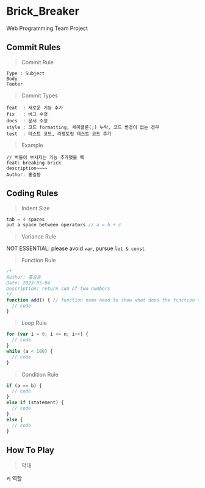# Brick_Breaker
Web Programming Team Project

## Commit Rules
> Commit Rule

```
Type : Subject
Body
Footer
```
> Commit Types

```
feat  : 새로운 기능 추가
fix   : 버그 수정
docs  : 문서 수정
style : 코드 formatting, 세미콜론(;) 누락, 코드 변경이 없는 경우
test  : 테스트 코드, 리팽토링 테스트 코드 추가
```
> Example
```
// 벽돌이 부서지는 기능 추가했을 때
feat: breaking brick
description~~~~
Author: 홍길동
```
## Coding Rules
> Indent Size

``` javascript
tab = 4 spaces 
put a space between operators // a = b + c
```
> Variance Rule 

NOT ESSENTIAL: please avoid `var`, pursue `let & const`
> Function Rule

``` javascript
/*
Author: 홍길동
Date: 2023-05-04
Description: return sum of two numbers
*/
function add() { // function name need to show what does the function do
  // code
}
``` 

> Loop Rule

``` javascript
for (var i = 0; i <= n; i++) {
  // code
}
while (a < 100) {
  // code
}
```

> Condition Rule

``` javascript
if (a == b) {
  // code
}
else if (statement) {
  // code
}
else {
  // code
}
```

## How To Play 
> 막대 

`키` 역할
